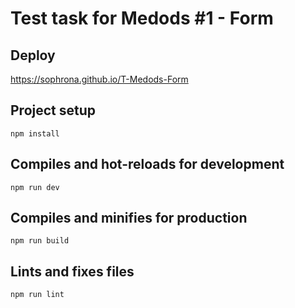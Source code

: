# Test task for Medods #1 - Form

## Deploy

https://sophrona.github.io/T-Medods-Form

## Project setup
```
npm install
```

## Compiles and hot-reloads for development
```
npm run dev
```

## Compiles and minifies for production
```
npm run build
```

## Lints and fixes files
```
npm run lint
```
